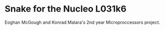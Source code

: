 # Snake for the Nucleo L031k6
Eoghan McGough and Konrad Malara's 2nd year Microproccessors project.
